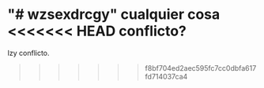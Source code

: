 "# wzsexdrcgy" 
cualquier cosa
<<<<<<< HEAD
conflicto?
=======
Izy conflicto.
>>>>>>> f8bf704ed2aec595fc7cc0dbfa617fd714037ca4
